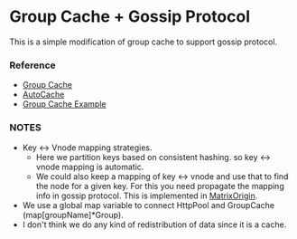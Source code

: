 # Group Cache + Gossip Protocol

This is a simple modification of group cache to support gossip protocol.

### Reference

- [Group Cache](https://github.com/golang/groupcache)
- [AutoCache](https://github.com/pomerium/autocache)
- [Group Cache Example](https://gist.github.com/fiorix/816117cfc7573319b72d)

### NOTES

- Key <-> Vnode mapping strategies.
    - Here we partition keys based on consistent hashing. so key <-> vnode mapping is automatic.
    - We could also keep a mapping of key <-> vnode and use that to find the node for a given key. For this you need
      propagate the mapping info in gossip protocol. This is implemented
      in [MatrixOrigin](https://github.com/arjunsk/matrixone/blob/970b3b8bca5b91f5f8c98618b80ac941a21b286f/pkg/gossip/node.go#L177).
- We use a global map variable to connect HttpPool and GroupCache (map[groupName]*Group).
- I don't think we do any kind of redistribution of data since it is a cache.
